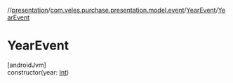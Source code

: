 //[presentation](../../../index.md)/[com.veles.purchase.presentation.model.event](../index.md)/[YearEvent](index.md)/[YearEvent](-year-event.md)

# YearEvent

[androidJvm]\
constructor(year: [Int](https://kotlinlang.org/api/latest/jvm/stdlib/kotlin/-int/index.html))

